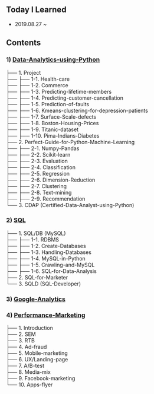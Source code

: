 Today I Learned
-------------------------------
* 2019.08.27 ~


Contents
-------------------------------
### 1) [Data-Analytics-using-Python](https://github.com/KimGyuLee/TIL/tree/master/Data-Analytics-using-Python)

├── 1. Project  
├── ├── 1-1. Health-care  
├── ├── 1-2. Commerce  
├── ├── 1-3. Predicting-lifetime-members  
├── ├── 1-4. Predicting-customer-cancellation  
├── ├── 1-5. Prediction-of-faults  
├── ├── 1-6. Kmeans-clustering-for-depression-patients  
├── ├── 1-7. Surface-Scale-defects  
├── ├── 1-8. Boston-Housing-Prices  
├── ├── 1-9. Titanic-dataset  
├── ├── 1-10. Pima-Indians-Diabetes  
├── 2. Perfect-Guide-for-Python-Machine-Learning  
├── ├── 2-1. Numpy-Pandas  
├── ├── 2-2. Scikit-learn  
├── ├── 2-3. Evaluation  
├── ├── 2-4. Classification  
├── ├── 2-5. Regression  
├── ├── 2-6. Dimension-Reduction  
├── ├── 2-7. Clustering  
├── ├── 2-8. Text-mining  
├── ├── 2-9. Recommendation  
└── 3. CDAP (Certified-Data-Analyst-using-Python)  


### 2) [SQL](https://github.com/KimGyuLee/SQL)

├── 1. SQL/DB (MySQL)  
├── ├── 1-1. RDBMS  
├── ├── 1-2. Create-Databases  
├── ├── 1-3. Handling-Databases  
├── ├── 1-4. MySQL-in-Python  
├── ├── 1-5. Crawling-and-MySQL  
├── ├── 1-6. SQL-for-Data-Analysis  
├── 2. SQL-for-Marketer  
└── 3. SQLD (SQL-Developer)  


### 3) [Google-Analytics]()


### 4) [Performance-Marketing]()

├── 1. Introduction  
├── 2. SEM  
├── 3. RTB  
├── 4. Ad-fraud  
├── 5. Mobile-marketing  
├── 6. UX/Landing-page  
├── 7. A/B-test  
├── 8. Media-mix  
├── 9. Facebook-marketing  
└── 10. Apps-flyer

